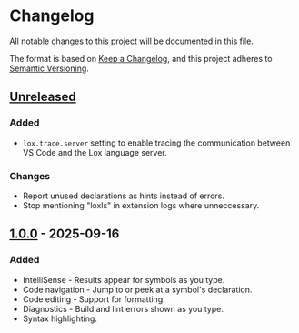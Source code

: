 # Changelog

All notable changes to this project will be documented in this file.

The format is based on [Keep a Changelog](https://keepachangelog.com/en/1.1.0/),
and this project adheres to [Semantic Versioning](https://semver.org/spec/v2.0.0.html).

## [Unreleased]

### Added

- `lox.trace.server` setting to enable tracing the communication between VS Code and the Lox
  language server.

### Changes

- Report unused declarations as hints instead of errors.
- Stop mentioning "loxls" in extension logs where unneccessary.

## [1.0.0] - 2025-09-16

### Added

- IntelliSense - Results appear for symbols as you type.
- Code navigation - Jump to or peek at a symbol's declaration.
- Code editing - Support for formatting.
- Diagnostics - Build and lint errors shown as you type.
- Syntax highlighting.

[Unreleased]: https://github.com/marcuscaisey/lox/compare/vscode-lox/v1.0.0...HEAD
[1.0.0]: https://github.com/marcuscaisey/lox/tree/vscode-lox/v1.0.0/vscode-lox
